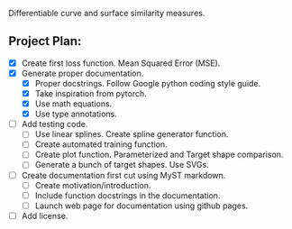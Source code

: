 Differentiable curve and surface similarity measures.

## Project Plan:
- [x] Create first loss function. Mean Squared Error (MSE).
- [x] Generate proper documentation.
    - [x] Proper docstrings. Follow Google python coding style guide.
    - [x] Take inspiration from pytorch.
    - [x] Use math equations.
    - [x] Use type annotations.
- [ ] Add testing code.
    - [ ] Use linear splines. Create spline generator function.
    - [ ] Create automated training function.
    - [ ] Create plot function. Parameterized and Target shape comparison.
    - [ ] Generate a bunch of target shapes. Use SVGs.
- [ ] Create documentation first cut using MyST markdown.
    - [ ] Create motivation/introduction.
    - [ ] Include function docstrings in the documentation.
    - [ ] Launch web page for documentation using github pages.
- [ ] Add license.